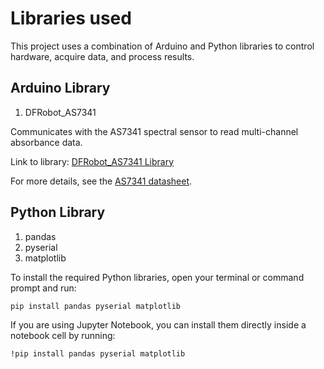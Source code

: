 # Libraries used
This project uses a combination of Arduino and Python libraries to control hardware, acquire data, and process results.


## Arduino Library 
1. DFRobot_AS7341

Communicates with the AS7341 spectral sensor to read multi-channel absorbance data.

Link to library: [DFRobot_AS7341 Library](https://github.com/DFRobot/DFRobot_AS7341)

For more details, see the [AS7341 datasheet](https://www.dfrobot.com/product-2211.html).


## Python Library
1. pandas
2. pyserial
3. matplotlib

To install the required Python libraries, open your terminal or command prompt and run:

`pip install pandas pyserial matplotlib`

If you are using Jupyter Notebook, you can install them directly inside a notebook cell by running:

`!pip install pandas pyserial matplotlib`


